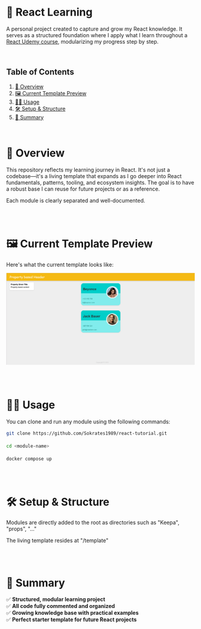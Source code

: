 # 🚀 React Learning

A personal project created to capture and grow my React knowledge. It serves as a structured foundation where I apply what I learn throughout a [React Udemy course](https://www.udemy.com/course/the-complete-web-development-bootcamp/learn/lecture/17039094#overview), modularizing my progress step by step.

<br>

## Table of Contents

1. [📖 Overview](#-overview)
2. [🖼️ Current Template Preview](#-current-template-preview)
3. [🧑‍💻 Usage](#-usage)
4. [🛠️ Setup & Structure](#-setup--structure)
8. [🚀 Summary](#-summary)

<br>

# 📖 Overview

This repository reflects my learning journey in React. It's not just a codebase—it's a living template that expands as I go deeper into React fundamentals, patterns, tooling, and ecosystem insights. The goal is to have a robust base I can reuse for future projects or as a reference.

Each module is clearly separated and well-documented.

<br><br>

# 🖼️ Current Template Preview

Here's what the current template looks like:

![React Template Screenshot](template.png)

<br><br>

# 🧑‍💻 Usage

You can clone and run any module using the following commands:

```bash
git clone https://github.com/Sokrates1989/react-tutorial.git

cd <module-name>

docker compose up
```


<br><br>

# 🛠️ Setup & Structure

Modules are directly added to the root as directories such as "Keepa", "props", "..."

The living template resides at "/template"

<br><br>


# 🚀 Summary
✅ **Structured, modular learning project**  
✅ **All code fully commented and organized**  
✅ **Growing knowledge base with practical examples**  
✅ **Perfect starter template for future React projects**


